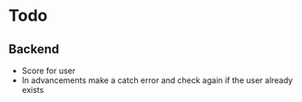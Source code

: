 # Todo

## Backend
- Score for user
- In advancements make a catch error and check again if the user already exists